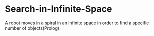 Search-in-Infinite-Space
========================

A robot moves in a spiral in an infinite space in order to find a specific number of objects(Prolog)
